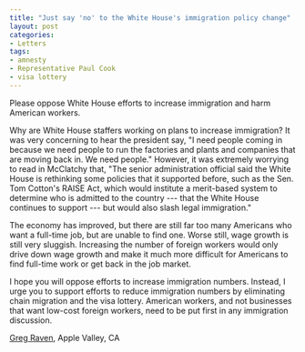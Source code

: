 ```yaml
---
title: "Just say 'no' to the White House's immigration policy change"
layout: post
categories:
- Letters
tags:
- amnesty
- Representative Paul Cook
- visa lottery
---
```


Please oppose White House efforts to increase immigration and harm American workers.

Why are White House staffers working on plans to increase immigration? It was very concerning to hear the president say, "I need people coming in because we need people to run the factories and plants and companies that are moving back in. We need people." However, it was extremely worrying to read in McClatchy that, "The senior administration official said the White House is rethinking some policies that it supported before, such as the Sen. Tom Cotton's RAISE Act, which would institute a merit-based system to determine who is admitted to the country --- that the White House continues to support --- but would also slash legal immigration."

The economy has improved, but there are still far too many Americans who want a full-time job, but are unable to find one. Worse still, wage growth is still very sluggish. Increasing the number of foreign workers would only drive down wage growth and make it much more difficult for Americans to find full-time work or get back in the job market.

I hope you will oppose efforts to increase immigration numbers. Instead, I urge you to support efforts to reduce immigration numbers by eliminating chain migration and the visa lottery. American workers, and not businesses that want low-cost foreign workers, need to be put first in any immigration discussion.

[Greg Raven](https://www.gregraven.org/), Apple Valley, CA
